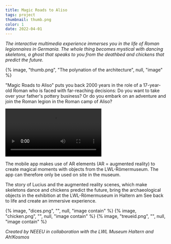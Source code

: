 ```yaml
---
title: Magic Roads to Aliso
tags: project
thumbnail: thumb.png
color: 1
date: 2022-04-01
---
```


*The interactive multimedia experience immerses you in the life of Roman legionnaires in Germania. The whole thing becomes mystical with dancing skeletons, a ghost that speaks to you from the deathbed and chickens that predict the future.*

<span class="more"></span>

{% image, "thumb.png", "The polynation of the architecture", null, "image" %}

"Magic Roads to Aliso" puts you back 2000 years in the role of a 17-year-old Roman who is faced with far-reaching decisions: Do you want to take over your father's pottery business? Or do you embark on an adventure and join the Roman legion in the Roman camp of Aliso?

<div class="video">
  <video controls>
    <source src="{% asset, 'instagram_trailer.mp4', 'videos' %}" type="video/mp4">
  </video>
</div>

The mobile app makes use of AR elements (AR = augmented reality) to create magical moments with objects from the LWL-Römermuseum. The app can therefore only be used on site in the museum.


The story of Lucius and the augmented reality scenes, which make skeletons dance and chickens predict the future, bring the archaeological objects in the exhibition at the LWL-Römermuseum in Haltern am See back to life and create an immersive experience.


<div class="gallery">
{% image, "dices.png", "", null, "image contain" %}
{% image, "chicken.png", "", null, "image contain" %}
{% image, "treueid.png", "", null, "image contain" %}
</div>

*Created by NEEEU in collaboration with the LWL Museum Haltern and Ah!Kosmos*
